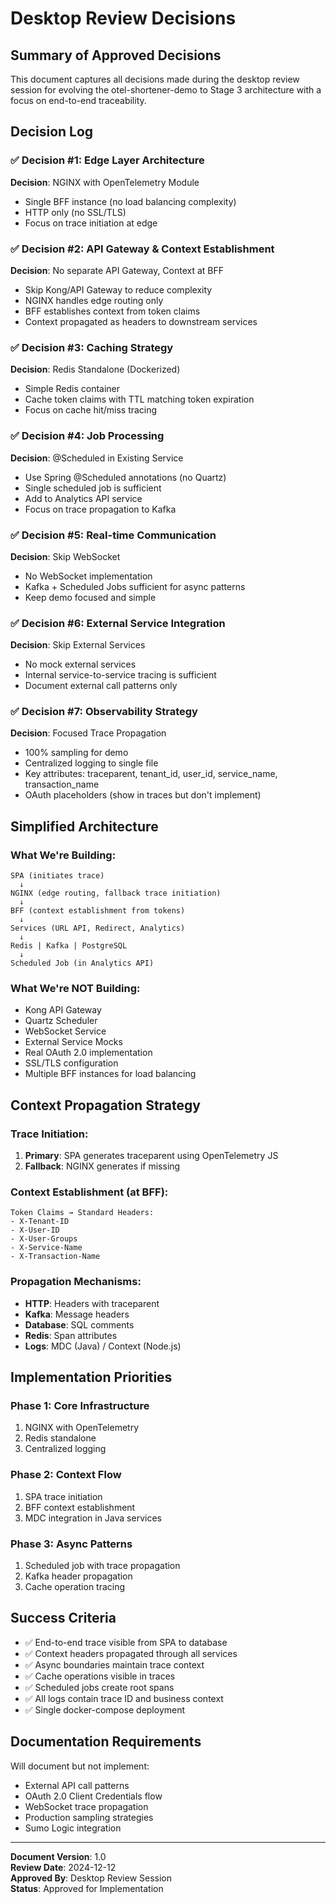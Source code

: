 # Desktop Review Decisions

## Summary of Approved Decisions

This document captures all decisions made during the desktop review session for evolving the otel-shortener-demo to Stage 3 architecture with a focus on end-to-end traceability.

## Decision Log

### ✅ Decision #1: Edge Layer Architecture
**Decision**: NGINX with OpenTelemetry Module
- Single BFF instance (no load balancing complexity)
- HTTP only (no SSL/TLS)
- Focus on trace initiation at edge

### ✅ Decision #2: API Gateway & Context Establishment
**Decision**: No separate API Gateway, Context at BFF
- Skip Kong/API Gateway to reduce complexity
- NGINX handles edge routing only
- BFF establishes context from token claims
- Context propagated as headers to downstream services

### ✅ Decision #3: Caching Strategy
**Decision**: Redis Standalone (Dockerized)
- Simple Redis container
- Cache token claims with TTL matching token expiration
- Focus on cache hit/miss tracing

### ✅ Decision #4: Job Processing
**Decision**: @Scheduled in Existing Service
- Use Spring @Scheduled annotations (no Quartz)
- Single scheduled job is sufficient
- Add to Analytics API service
- Focus on trace propagation to Kafka

### ✅ Decision #5: Real-time Communication
**Decision**: Skip WebSocket
- No WebSocket implementation
- Kafka + Scheduled Jobs sufficient for async patterns
- Keep demo focused and simple

### ✅ Decision #6: External Service Integration
**Decision**: Skip External Services
- No mock external services
- Internal service-to-service tracing is sufficient
- Document external call patterns only

### ✅ Decision #7: Observability Strategy
**Decision**: Focused Trace Propagation
- 100% sampling for demo
- Centralized logging to single file
- Key attributes: traceparent, tenant_id, user_id, service_name, transaction_name
- OAuth placeholders (show in traces but don't implement)

## Simplified Architecture

### What We're Building:
```
SPA (initiates trace)
  ↓
NGINX (edge routing, fallback trace initiation)
  ↓
BFF (context establishment from tokens)
  ↓
Services (URL API, Redirect, Analytics)
  ↓
Redis | Kafka | PostgreSQL
  ↓
Scheduled Job (in Analytics API)
```

### What We're NOT Building:
- Kong API Gateway
- Quartz Scheduler
- WebSocket Service
- External Service Mocks
- Real OAuth 2.0 implementation
- SSL/TLS configuration
- Multiple BFF instances for load balancing

## Context Propagation Strategy

### Trace Initiation:
1. **Primary**: SPA generates traceparent using OpenTelemetry JS
2. **Fallback**: NGINX generates if missing

### Context Establishment (at BFF):
```
Token Claims → Standard Headers:
- X-Tenant-ID
- X-User-ID
- X-User-Groups
- X-Service-Name
- X-Transaction-Name
```

### Propagation Mechanisms:
- **HTTP**: Headers with traceparent
- **Kafka**: Message headers
- **Database**: SQL comments
- **Redis**: Span attributes
- **Logs**: MDC (Java) / Context (Node.js)

## Implementation Priorities

### Phase 1: Core Infrastructure
1. NGINX with OpenTelemetry
2. Redis standalone
3. Centralized logging

### Phase 2: Context Flow
1. SPA trace initiation
2. BFF context establishment
3. MDC integration in Java services

### Phase 3: Async Patterns
1. Scheduled job with trace propagation
2. Kafka header propagation
3. Cache operation tracing

## Success Criteria

- ✅ End-to-end trace visible from SPA to database
- ✅ Context headers propagated through all services
- ✅ Async boundaries maintain trace context
- ✅ Cache operations visible in traces
- ✅ Scheduled jobs create root spans
- ✅ All logs contain trace ID and business context
- ✅ Single docker-compose deployment

## Documentation Requirements

Will document but not implement:
- External API call patterns
- OAuth 2.0 Client Credentials flow
- WebSocket trace propagation
- Production sampling strategies
- Sumo Logic integration

---

**Document Version**: 1.0  
**Review Date**: 2024-12-12  
**Approved By**: Desktop Review Session  
**Status**: Approved for Implementation